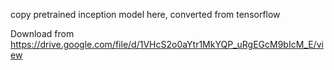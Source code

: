 copy pretrained inception model here, converted from tensorflow

Download from https://drive.google.com/file/d/1VHcS2o0aYtr1MkYQP_uRgEGcM9bIcM_E/view
